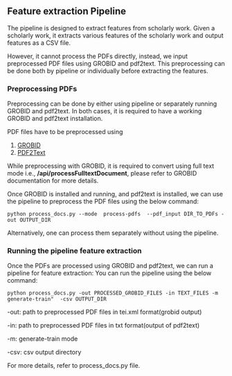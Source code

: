 ## Feature extraction Pipeline

The pipeline is designed to extract features from scholarly work. Given a scholarly work, it extracts various features of the scholarly work and output features as a CSV file.

However, it cannot process the PDFs directly, instead, we input preprocessed PDF files using GROBID and pdf2text. This preprocessing can be done both by pipeline or individually before extracting the features. 


### Preprocessing PDFs

Preprocessing can be done by either using pipeline or separately running GROBID and pdf2text. In both cases, it is required to have a working GROBID and pdf2text installation.

PDF files have to be preprocessed using 

1) [GROBID](https://grobid.readthedocs.io/en/latest/)
2) [PDF2Text](https://linux.die.net/man/1/pdftotext)

While preprocessing with GROBID, it is required to convert using full text mode i.e., **/api/processFulltextDocument**, please refer to GROBID documentation for more details.

Once GROBID is installed and running, and pdf2text is installed, we can use the pipeline to preprocess the PDF files using the below command:

`python process_docs.py --mode  process-pdfs  --pdf_input DIR_TO_PDFs -out OUTPUT_DIR`

Alternatively, one can process them separately without using the pipeline.


### Running the pipeline feature extraction

Once the PDFs are processed using GROBID and pdf2text, we can run a pipeline for feature extraction:
You can run the pipeline using the below command:

`python process_docs.py -out PROCESSED_GROBID_FILES -in TEXT_FILES -m generate-train"  -csv OUTPUT_DIR`

-out: path to preprocessed PDF files in tei.xml format(grobid output)

-in: path to preprocessed PDF files in txt format(output of pdf2text)

-m: generate-train mode 

-csv: csv output directory

For more details, refer to process_docs.py file.
